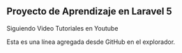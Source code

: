 ## Proyecto de Aprendizaje en Laravel 5

Siguiendo Video Tutoriales en Youtube

Esta es una línea agregada desde GitHub en el explorador.
